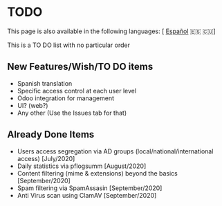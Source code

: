 # TODO

This page is also available in the following languages: [ [Español](i18n/TODO.es.md) 🇪🇸 🇨🇺]

This is a TO DO list with no particular order

## New Features/Wish/TO DO items

- Spanish translation
- Specific access control at each user level
- Odoo integration for management
- UI? (web?)
- Any other (Use the Issues tab for that)

## Already Done Items

- Users access segregation via AD groups (local/national/international access) [July/2020]
- Daily statistics via pflogsumm [August/2020]
- Content filtering (mime & extensions) beyond the basics [September/2020]
- Spam filtering via SpamAssasin [September/2020]
- Anti Virus scan using ClamAV [September/2020]
